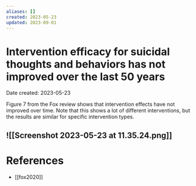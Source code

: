 ```yaml
---
aliases: []
created: 2023-05-23
updated: 2023-09-01
---
```


# Intervention efficacy for suicidal thoughts and behaviors has not improved over the last 50 years
Date created: 2023-05-23

Figure 7 from the Fox review shows that intervention effects have not improved over time. Note that this shows a lot of different interventions, but the results are similar for specific intervention types.

![[Screenshot 2023-05-23 at 11.35.24.png]]
---
# References
* [[fox2020]]